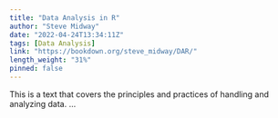 ```yaml
---
title: "Data Analysis in R"
author: "Steve Midway"
date: "2022-04-24T13:34:11Z"
tags: [Data Analysis]
link: "https://bookdown.org/steve_midway/DAR/"
length_weight: "31%"
pinned: false
---
```


This is a text that covers the principles and practices of handling and analyzing data. ...
